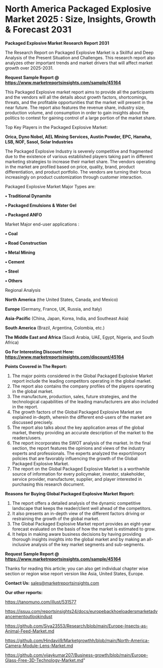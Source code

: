 # North America Packaged Explosive Market 2025 : Size, Insights, Growth & Forecast 2031

<strong>Packaged Explosive Market Research Report 2031</strong>

The Research Report on Packaged Explosive Market is a Skillful and Deep Analysis of the Present Situation and Challenges. This research report also analyzes other important trends and market drivers that will affect market growth over 2025-2031.

<strong>Request Sample Report @ <a href=https://www.marketreportsinsights.com/sample/45164>https://www.marketreportsinsights.com/sample/45164</a></strong>

This Packaged Explosive market report aims to provide all the participants and the vendors will all the details about growth factors, shortcomings, threats, and the profitable opportunities that the market will present in the near future. The report also features the revenue share, industry size, production volume, and consumption in order to gain insights about the politics to contest for gaining control of a large portion of the market share.

Top Key Players in the Packaged Explosive Market:

<strong>Orica, Dyno Nobel, AEL Mining Services, Austin Powder, EPC, Hanwha, LSB, NOF, Sasol, Solar Industries</strong>

The Packaged Explosive Industry is severely competitive and fragmented due to the existence of various established players taking part in different marketing strategies to increase their market share. The vendors operating in the market are profiled based on price, quality, brand, product differentiation, and product portfolio. The vendors are turning their focus increasingly on product customization through customer interaction.

Packaged Explosive Market Major Types are:

<strong>•  Traditional Dynamite

•  Packaged Emulsions & Water Gel

•  Packaged ANFO</strong>

Market Major end-user applications :

<strong>•  Coal

•  Road Construction

•  Metal Mining

•  Cement

•  Steel

•  Others</strong>

Regional Analysis

</u><strong><b>North America</b></strong> (the United States, Canada, and Mexico)

<strong><b>Europe </b></strong>(Germany, France, UK, Russia, and Italy)

<strong><b>Asia-Pacific</b></strong> (China, Japan, Korea, India, and Southeast Asia)

<strong><b>South America</b></strong> (Brazil, Argentina, Colombia, etc.)

<strong><b>The Middle East and Africa</b></strong> (Saudi Arabia, UAE, Egypt, Nigeria, and South Africa)

<strong>Go For Interesting Discount Here: <a href=https://www.marketreportsinsights.com/discount/45164>https://www.marketreportsinsights.com/discount/45164</a></strong>

<strong>Points Covered in The Report:</strong>
<ol>
  <li>The major points considered in the Global Packaged Explosive Market report include the leading competitors operating in the global market.</li>
  <li>The report also contains the company profiles of the players operating in the global market.</li>
  <li>The manufacture, production, sales, future strategies, and the technological capabilities of the leading manufacturers are also included in the report.</li>
  <li>The growth factors of the Global Packaged Explosive Market are explained in-depth, wherein the different end-users of the market are discussed precisely.</li>
  <li>The report also talks about the key application areas of the global market, thereby providing an accurate description of the market to the readers/users.</li>
  <li>The report incorporates the SWOT analysis of the market. In the final section, the report features the opinions and views of the industry experts and professionals. The experts analyzed the export/import policies that are favorably influencing the growth of the Global Packaged Explosive Market.</li>
  <li>The report on the Global Packaged Explosive Market is a worthwhile source of information for every policymaker, investor, stakeholder, service provider, manufacturer, supplier, and player interested in purchasing this research document.</li>
</ol>
<strong>Reasons for Buying Global Packaged Explosive Market Report:</strong>

<ol>
  <li>The report offers a detailed analysis of the dynamic competitive landscape that keeps the reader/client well ahead of the competitors.</li>
  <li>It also presents an in-depth view of the different factors driving or restraining the growth of the global market.</li>
  <li>The Global Packaged Explosive Market report provides an eight-year forecast evaluated on the basis of how the market is estimated to grow.</li>
  <li>It helps in making aware business decisions by having providing thorough insights insights into the global market and by making an all-inclusive analysis of the key market segments and sub-segments.</li>
</ol>
<strong>Request Sample Report @ <a href=https://www.marketreportsinsights.com/sample/45164>https://www.marketreportsinsights.com/sample/45164</a></strong>


Thanks for reading this article; you can also get individual chapter wise section or region wise report version like Asia, United States, Europe.

<strong>Contact Us:</strong>
sales@marketreportsinsights.com

<strong>Our other reports:</strong>

<a href=https://tanomuno.com/illust/531577>https://tanomuno.com/illust/531577</a>

<a href=https://issuu.com/reportsinsights24/docs/europebackhoeloadersmarketadvancementoutlookindust>https://issuu.com/reportsinsights24/docs/europebackhoeloadersmarketadvancementoutlookindust</a>

<a href=https://github.com/Siya23553/Research/blob/main/Europe-Insects-as-Animal-Feed-Market.md>https://github.com/Siya23553/Research/blob/main/Europe-Insects-as-Animal-Feed-Market.md</a>

<a href=https://github.com/Hindavii9/Marketgrowthh/blob/main/North-America-Camera-Module-Lens-Market.md>https://github.com/Hindavii9/Marketgrowthh/blob/main/North-America-Camera-Module-Lens-Market.md</a>

<a href=https://github.com/vijaykumar207/Business-growth/blob/main/Europe-Glass-Free-3D-Technology-Market.md>https://github.com/vijaykumar207/Business-growth/blob/main/Europe-Glass-Free-3D-Technology-Market.md</a>"
